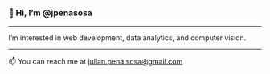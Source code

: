### 👋 Hi, I’m @jpenasosa
---

I’m interested in web development, data analytics, and computer vision.

---

📫 You can reach me at julian.pena.sosa@gmail.com 
